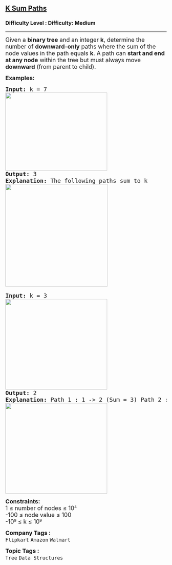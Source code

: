 <h2><a href="https://www.geeksforgeeks.org/problems/k-sum-paths/1?page=2&category=Tree&sortBy=submissions">K Sum Paths</a></h2><h3>Difficulty Level : Difficulty: Medium</h3><hr><div class="problems_problem_content__Xm_eO"><p><span style="font-size: 18px;">Given a <strong>binary tree</strong> and an integer <strong>k</strong>, determine the number of <strong>downward-only</strong> paths where the sum of the node values in the path equals <strong>k</strong>. A path can <strong>start and end at any node</strong> within the tree but must always move <strong>downward</strong> (from parent to child).</span></p>
<p><strong><span style="font-size: 18px;">Examples:</span></strong></p>
<pre><span style="font-size: 18px;"><strong>Input: </strong>k = 7   <br><strong><img src="https://media.geeksforgeeks.org/img-practice/prod/addEditProblem/700575/Web/Other/blobid0_1738924888.webp" width="318" height="243"><br>Output:</strong> 3</span>
<span style="font-size: 18px;"><strong>Explanation: </strong>The following paths sum to k <br><img src="https://media.geeksforgeeks.org/img-practice/prod/addEditProblem/700575/Web/Other/blobid0_1722330388.jpg" width="319" height="319"> </span></pre>
<pre><span style="font-size: 18px;"><strong>Input: </strong>k = 3<strong><br></strong></span><img src="https://media.geeksforgeeks.org/img-practice/prod/addEditProblem/700575/Web/Other/blobid0_1739181818.jpg" width="318" height="282"><br><span style="font-size: 18px;"><strong>Output:</strong> 2</span> <br><span style="font-size: 18px;"><strong>Explanation:</strong> Path 1 : 1 -&gt; 2 (Sum = 3) Path 2 : 3 (Sum = 3)</span><br><span style="font-size: 18px;"><img src="https://media.geeksforgeeks.org/img-practice/prod/addEditProblem/700575/Web/Other/blobid1_1739181850.jpg" width="318" height="282"></span></pre>
<p><span style="font-size: 18px;"><strong>Constraints:<br></strong></span><span style="font-size: 18px;">1 ≤ number of nodes ≤ 10</span><sup>4</sup><br><span style="font-size: 18px;">-100 ≤ node value ≤ 100<br></span><span style="font-size: 18px;">-10</span><sup>9</sup><span style="font-size: 18px;"> ≤ k ≤ 10</span><sup>9</sup></p></div><p><span style=font-size:18px><strong>Company Tags : </strong><br><code>Flipkart</code>&nbsp;<code>Amazon</code>&nbsp;<code>Walmart</code>&nbsp;<br><p><span style=font-size:18px><strong>Topic Tags : </strong><br><code>Tree</code>&nbsp;<code>Data Structures</code>&nbsp;